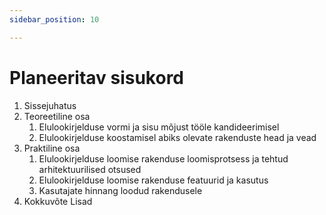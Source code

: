 ```yaml
---
sidebar_position: 10

---
```


# Planeeritav sisukord

1. Sissejuhatus
2. Teoreetiline osa
    1. Elulookirjelduse vormi ja sisu mõjust tööle kandideerimisel
    2. Elulookirjelduse koostamisel abiks olevate rakenduste head ja vead
3. Praktiline osa
    1. Elulookirjelduse loomise rakenduse loomisprotsess ja tehtud arhitektuurilised otsused
    2. Elulookirjelduse loomise rakenduse featuurid ja kasutus
    3. Kasutajate hinnang loodud rakendusele
4. Kokkuvõte
Lisad
